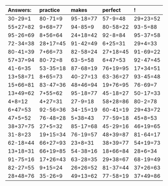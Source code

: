 | Answers: | practice | makes | perfect | ! |
| :--- | :--- | :--- | :--- | :--- |
| 30-29=1 | 80-71=9 | 95-18=77 | 57-9=48 | 29+23=52 | 
| 55+27=82 | 9+68=77 | 94-85=9 | 80-58=22 | 93-5=88 | 
| 95-26=69 | 8+56=64 | 24+18=42 | 92-8=84 | 95-37=58 | 
| 72-34=38 | 28+17=45 | 91-42=49 | 6+25=31 | 29+4=33 | 
| 80-41=39 | 7+66=73 | 82-58=24 | 27+18=45 | 91-69=22 | 
| 57+37=94 | 80-72=8 | 63-5=58 | 6+47=53 | 92-47=45 | 
| 41-6=35 | 53-35=18 | 87-68=19 | 76+19=95 | 17+34=51 | 
| 13+58=71 | 8+65=73 | 40-27=13 | 63-36=27 | 93-45=48 | 
| 15+66=81 | 83-47=36 | 48+46=94 | 19+76=95 | 76-69=7 | 
| 13+49=62 | 7+55=62 | 95-18=77 | 45-18=27 | 50-17=33 | 
| 4+8=12 | 4+27=31 | 27-9=18 | 58+28=86 | 80-2=78 | 
| 6+47=53 | 92-56=36 | 34-15=19 | 60-41=19 | 29+43=72 | 
| 47+5=52 | 76-48=28 | 5+38=43 | 77-59=18 | 45+8=53 | 
| 38+37=75 | 27+5=32 | 85-17=68 | 45-29=16 | 46+19=65 | 
| 31-8=23 | 19+15=34 | 76-19=57 | 48+39=87 | 81-64=17 | 
| 62-18=44 | 66+27=93 | 23+8=31 | 38+39=77 | 54+19=73 | 
| 13+18=31 | 66+19=85 | 54-38=16 | 18+66=84 | 28+6=34 | 
| 91-75=16 | 17+26=43 | 63-28=35 | 29+38=67 | 68-19=49 | 
| 82-27=55 | 9+15=24 | 26+26=52 | 81-37=44 | 37+26=63 | 
| 28+48=76 | 35-26=9 | 49+13=62 | 77-58=19 | 37+49=86 | 
